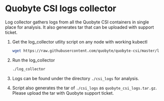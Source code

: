 # Quobyte CSI logs collector

Log collector gathers logs from all the Quobyte CSI containers in single place for analysis.
 It also generates tar that can be uploaded with support ticket.  

1. Get the log_collector utlity script on any node with working kubectl

    ```bash
    wget https://raw.githubusercontent.com/quobyte/quobyte-csi/master/log_collector && chmod +x log_collector
    ```

2. Run the log_collector

    ```bash
    ./log_collector
    ```

3. Logs can be found under the directory `./csi_logs` for analysis.

4. Script also generates the tar of `./csi_logs` as `quobyte_csi_logs.tar.gz`.
 Please upload the tar with Quobyte support ticket.

